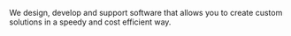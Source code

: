 ﻿We design, develop and support software that allows you to create custom solutions in a speedy and cost efficient way.